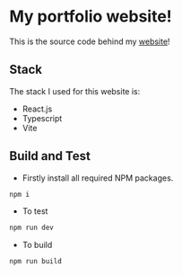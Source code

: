 # My portfolio website!

This is the source code behind my [website](https://kl0-6.com/)! 

## Stack

The stack I used for this website is:
- React.js
- Typescript
- Vite
 
## Build and Test

- Firstly install all required NPM packages.
```bash
npm i
```
- To test
```bash
npm run dev
```
- To build
```bash
npm run build
```
